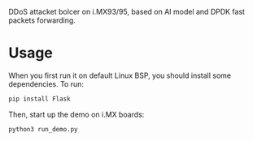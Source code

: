 DDoS attacket bolcer on i.MX93/95, based on AI model and DPDK fast packets forwarding.

# Usage
When you first run it on default Linux BSP, you should install some dependencies.
To run:
```bash
pip install Flask
```

Then, start up the demo on i.MX boards:
```bash
python3 run_demo.py
```
